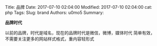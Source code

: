 Title: 品牌
Date: 2017-07-10 02:04:00
Modified: 2017-07-10 02:04:00
cat: php
Tags: 
Slug: brand
Authors: u0mo5 
Summary: 

**品牌时代**  

以前的品牌，时代是域名，现在的品牌时代是微信，微博，媒体时代
简单有效，不需要关注更多的网站样式格式，重内容轻形式